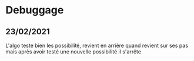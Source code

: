 # Debuggage

## 23/02/2021

L'algo teste bien les possibilité, revient en arrière quand revient sur ses pas mais après avoir testé une nouvelle possibilité il s'arrête